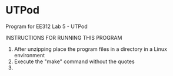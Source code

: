 # UTPod
Program for EE312 Lab 5 - UTPod

INSTRUCTIONS FOR RUNNING THIS PROGRAM
1. After unzipping place the program files in a directory in a Linux environment
2. Execute the "make" command without the quotes
3.
